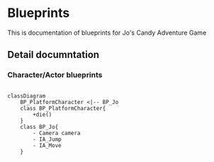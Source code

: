 # Blueprints

This is documentation of blueprints for Jo's Candy Adventure Game

## Detail documntation

### Character/Actor blueprints

```mermaid

classDiagram
    BP_PlatformCharacter <|-- BP_Jo
    class BP_PlatformCharacter{
        +die()
    }
    class BP_Jo{
        - Camera camera
        - IA_Jump
        - IA_Move
    }

```
